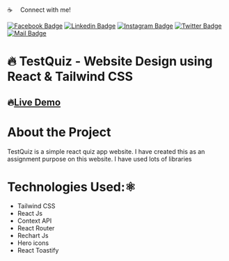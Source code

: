 :coffee: &emsp;Connect with me!

[![Facebook Badge](https://img.shields.io/badge/Facebook-1877F2?style=for-the-badge&logo=facebook&logoColor=white)](https://facebook.com/abnaeembsc) [![Linkedin Badge](https://img.shields.io/badge/LinkedIn-0077B5?style=for-the-badge&logo=linkedin&logoColor=white)](https://www.linkedin.com/in/developernaeem/) [![Instagram Badge](https://img.shields.io/badge/Instagram-E4405F?style=for-the-badge&logo=instagram&logoColor=white)](https://instagram.com/nwebpro) [![Twitter Badge](https://img.shields.io/badge/Twitter-1DA1F2?style=for-the-badge&logo=twitter&logoColor=white)](https://twitter.com/developernaeem) [![Mail Badge](https://img.shields.io/badge/Gmail-D14836?style=for-the-badge&logo=gmail&logoColor=white)](mailto:abnaeem.bsc@gmail.com)

# 🔥 TestQuiz - Website Design using React & Tailwind CSS

## 🔥[Live Demo](https://testquiz-nwebpro.netlify.app/)

# About the Project
TestQuiz is a simple react quiz app website. I have created this as an assignment purpose on this website. I have used lots of libraries

# Technologies Used:⚛️
- Tailwind CSS
- React Js
- Context API
- React Router
- Rechart Js
- Hero icons
- React Toastify
